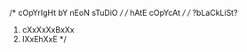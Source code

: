 /* cOpYrIgHt bY nEoN sTuDiO */
/* hAtE cOpYcAt */
/* ?bLaCkLiSt?
   1. cXxXxXxBxXx 
   2. lXxEhXxE */
